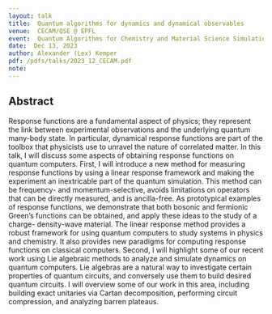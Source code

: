 ```yaml
---
layout: talk
title:  Quantum algorithms for dynamics and dynamical observables
venue:  CECAM/QSE @ EPFL
event:  Quantum Algorithms for Chemistry and Material Science Simulation Workshop
date:  Dec 13, 2023
author: Alexander (Lex) Kemper
pdf: /pdfs/talks/2023_12_CECAM.pdf
note:
---
```


## Abstract
Response functions are a fundamental aspect of physics; they represent the link between experimental
observations and the underlying quantum many-body state. In particular, dynamical response functions
are part of the toolbox that physicists use to unravel the nature of correlated matter. In this talk, I will
discuss some aspects of obtaining response functions on quantum computers.
First, I will introduce a new method for measuring response functions by using a linear response
framework and making the experiment an inextricable part of the quantum simulation. This method can
be frequency- and momentum-selective, avoids limitations on operators that can be directly measured,
and is ancilla-free. As prototypical examples of response functions, we demonstrate that both bosonic
and fermionic Green’s functions can be obtained, and apply these ideas to the study of a charge-
density-wave material. The linear response method provides a robust framework for using quantum
computers to study systems in physics and chemistry. It also provides new paradigms for computing
response functions on classical computers.
Second, I will highlight some of our recent work using Lie algebraic methods to analyze and simulate
dynamics on quantum computers. Lie algebras are a natural way to investigate certain properties of
quantum circuits, and conversely use them to build desired quantum circuits. I will overview some of
our work in this area, including building exact unitaries via Cartan decomposition, performing circuit
compression, and analyzing barren plateaus.
